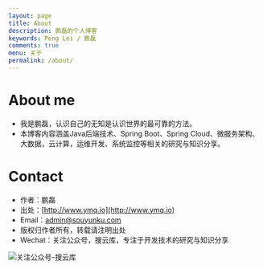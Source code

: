 ```yaml
---
layout: page
title: About
description: 鹏磊的个人博客
keywords: Peng Lei / 鹏磊
comments: true
menu: 关于
permalink: /about/
---
```


# About me

 - 我是鹏磊，认识自己的无知是认识世界的最可靠的方法。
 - 本博客内容涵盖Java后端技术、Spring Boot、Spring Cloud、微服务架构、大数据，云计算，运维开发、系统监控等相关的研究与知识分享。

# Contact

 - 作者：鹏磊  
 - 出处：[http://www.ymq.io](http://www.ymq.io)  
 - Email：[admin@souyunku.com](admin@souyunku.com)
 - 版权归作者所有，转载请注明出处
 - Wechat：关注公众号，搜云库，专注于开发技术的研究与知识分享
 
![关注公众号-搜云库](http://www.ymq.io/images/souyunku.png "搜云库")

  
<audio  autoplay="autoplay" title="文静 - 一人饮酒醉">
  <source src="/music/yirenyinjiuzui.mp3" type="audio/mpeg" />
</audio>



